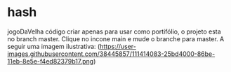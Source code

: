 # hash
jogoDaVelha
código criar apenas para usar como portifólio, o projeto esta no branch master. Clique no incone main e mude o branche para master. A seguir uma imagem ilustrativa:
(https://user-images.githubusercontent.com/38445857/111414083-25bd4000-86be-11eb-8e5e-f4ed82379b17.png)
